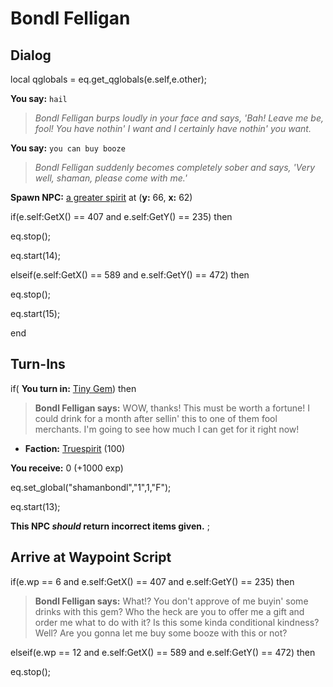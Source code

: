 # Bondl Felligan
## Dialog

local qglobals = eq.get_qglobals(e.self,e.other);



**You say:** `hail`



>*Bondl Felligan burps loudly in your face and says, 'Bah! Leave me be, fool! You have nothin' I want and I certainly have nothin' you want.*

**You say:** `you can buy booze`



>*Bondl Felligan suddenly becomes completely sober and says, 'Very well, shaman, please come with me.'*


**Spawn NPC:**  [a greater spirit](/npc/8117) at (**y:** 66, **x:** 62)


if(e.self:GetX() == 407 and e.self:GetY() == 235) then



eq.stop();



eq.start(14);


elseif(e.self:GetX() == 589 and e.self:GetY() == 472) then



eq.stop();



eq.start(15);

end

## Turn-Ins




if( **You turn in:** [Tiny Gem](/item/1665)) then 


>**Bondl Felligan says:** WOW, thanks! This must be worth a fortune! I could drink for a month after sellin' this to one of them fool merchants. I'm going to see how much I can get for it right now!


* __Faction:__ [Truespirit](/faction/404) (100)


 **You receive:** 0 (+1000 exp)


eq.set_global("shamanbondl","1",1,"F");


eq.start(13);

**This NPC *should* return incorrect items given.**
;
## Arrive at Waypoint Script

if(e.wp == 6 and e.self:GetX() == 407 and e.self:GetY() == 235) then


>**Bondl Felligan says:** What!? You don't approve of me buyin' some drinks with this gem? Who the heck are you to offer me a gift and order me what to do with it? Is this some kinda conditional kindness? Well? Are you gonna let me buy some booze with this or not?

elseif(e.wp == 12 and e.self:GetX() == 589 and e.self:GetY() == 472) then


eq.stop();


